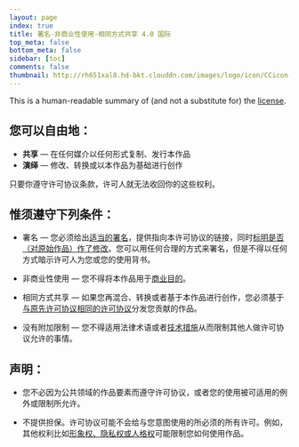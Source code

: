 ```yaml
---
layout: page
index: true
title: 署名-非商业性使用-相同方式共享 4.0 国际
top_meta: false
bottom_meta: false
sidebar: [toc]
comments: false
thumbnail: http://rh651xal8.hd-bkt.clouddn.com/images/logo/icon/CCicon-ea897594.png?image/
---
```


This is a human-readable summary of (and not a substitute for) the [license](https://xenns.com/pages/cc/license/).

<!-- more -->

## 您可以自由地：

- **共享** — 在任何媒介以任何形式复制、发行本作品
- **演绎** — 修改、转换或以本作品为基础进行创作

只要你遵守许可协议条款，许可人就无法收回你的这些权利。

## 惟须遵守下列条件：

- 署名 — 您必须给出[适当的署名](https://wiki.creativecommons.org/wiki/License_Versions#Detailed_attribution_comparison_chart/)，提供指向本许可协议的链接，同时[标明是否（对原始作品）作了修改](https://wiki.creativecommons.org/wiki/License_Versions#Modifications_and_adaptations_must_be_marked_as_such/)。您可以用任何合理的方式来署名，但是不得以任何方式暗示许可人为您或您的使用背书。

- 非商业性使用 — 您不得将本作品用于[商业目的](https://creativecommons.org/faq/#does-my-use-violate-the-noncommercial-clause-of-the-licenses/)。

- 相同方式共享 — 如果您再混合、转换或者基于本作品进行创作，您必须基于[与原先许可协议相同的许可协议](https://creativecommons.org/share-your-work/licensing-considerations/compatible-licenses/)分发您贡献的作品。

- 没有附加限制 — 您不得适用法律术语或者[技术措施](https://wiki.creativecommons.org/wiki/License_Versions#Application_of_effective_technological_measures_by_users_of_CC-licensed_works_prohibited/)从而限制其他人做许可协议允许的事情。

## 声明：

- 您不必因为公共领域的作品要素而遵守许可协议，或者您的使用被可适用的例外或限制所允许。

- 不提供担保。许可协议可能不会给与您意图使用的所必须的所有许可。例如，其他权利比如[形象权、隐私权或人格权](https://wiki.creativecommons.org/wiki/Considerations_for_licensors_and_licensees/)可能限制您如何使用作品。